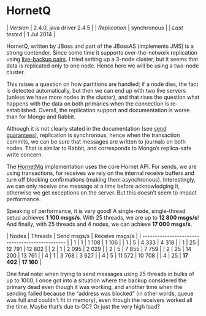 
# HornetQ

| *Version*     | 2.4.0, java driver 2.4.5 |
| *Replication* | synchronous |
| *Last tested* | 1 Jul 2014 |

HornetQ, written by JBoss and part of the JBossAS (implements JMS) is a strong contender. Since some time it supports over-the-network replication using [live-backup pairs](http://docs.jboss.org/hornetq/2.4.0.Final/docs/user-manual/html_single/index.html#d0e11342). I tried setting up a 3-node cluster, but it seems that data is replicated only to one node. Hence here we will be using a two-node cluster.

This raises a question on how partitions are handled; if a node dies, the fact is detected automatically, but then we can end up with two live servers (unless we have more nodes in the cluster), and that rises the question what happens with the data on both primaries when the connection is re-established. Overall, the replication support and documentation is worse than for Mongo and Rabbit.

Although it is not clearly stated in the documentation (see [send guarantees](http://docs.jboss.org/hornetq/2.4.0.Final/docs/user-manual/html_single/index.html#send-guarantees)), replication is synchronous, hence when the transaction commits, we can be sure that messages are written to journals on both nodes. That is similar to Rabbit, and corresponds to Mongo’s replica-safe write concern.

The [HornetMq](https://github.com/adamw/mqperf/blob/master/src/main/scala/com/softwaremill/mqperf/mq/HornetMq.scala) implementation uses the core Hornet API. For sends, we are using transactions, for receives we rely on the internal receive buffers and turn off blocking confirmations (making them asynchronous). Interestingly, we can only receive one message at a time before acknowledging it, otherwise we get exceptions on the server. But this doesn’t seem to impact performance.

Speaking of performance, it is very good! A single-node, single-thread setup achieves **1 100 msgs/s**. With 25 threads, we are up to **12 800 msgs/s**! And finally, with 25 threads and 4 nodes, we can achieve **17 000 msgs/s**.

| Nodes | Threads  | Send msgs/s | Receive msgs/s | 
| ----------------------------------------------- |
| 1     | 1        | 1 108       | 1 106          | 
| 1     | 5        | 4 333       | 4 318          | 
| 1     | 25       | 12 791      | 12 802         | 
| 2     | 1        | 2 095       | 2 029          | 
| 2     | 5        | 7 855       | 7 759          | 
| 2     | 25       | 14 200      | 13 761         | 
| 4     | 1        | 3 768       | 3 627          | 
| 4     | 5        | 11 572      | 10 708         | 
| 4     | 25       | **17 402**  | **17 160**     | 

One final note: when trying to send messages using 25 threads in bulks of up to 1000, I once got into a situation where the backup considered the primary dead even though it was working, and another time when the sending failed because the “address was blocked” (in other words, queue was full and couldn’t fit in memory), even though the receivers worked all the time. Maybe that’s due to GC? Or just the very high load?

